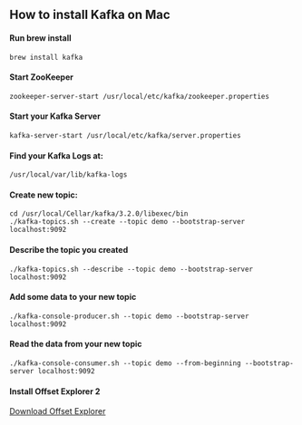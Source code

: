 
## How to install Kafka on Mac 

#### Run brew install
```brew install kafka ```


#### Start ZooKeeper 
```zookeeper-server-start /usr/local/etc/kafka/zookeeper.properties```

#### Start your Kafka Server
```kafka-server-start /usr/local/etc/kafka/server.properties```

#### Find your Kafka Logs at: 
```/usr/local/var/lib/kafka-logs```


#### Create new topic:
``` 
cd /usr/local/Cellar/kafka/3.2.0/libexec/bin
./kafka-topics.sh --create --topic demo --bootstrap-server localhost:9092
```


#### Describe the topic you created
```./kafka-topics.sh --describe --topic demo --bootstrap-server localhost:9092```

#### Add some data to your new topic 
```./kafka-console-producer.sh --topic demo --bootstrap-server localhost:9092```


#### Read the data from your new topic
```./kafka-console-consumer.sh --topic demo --from-beginning --bootstrap-server localhost:9092```


#### Install Offset Explorer 2 

[Download Offset Explorer](https://www.kafkatool.com/download.html)


